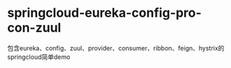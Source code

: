 # springcloud-eureka-config-pro-con-zuul
包含eureka、config、zuul、provider、consumer、ribbon、feign、hystrix的springcloud简单demo
